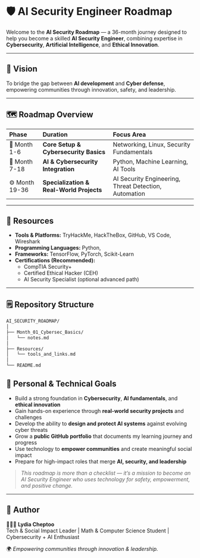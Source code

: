 # 🛡️ AI Security Engineer Roadmap  

Welcome to the **AI Security Roadmap** — a 36-month journey designed to help you become a skilled **AI Security Engineer**, combining expertise in **Cybersecurity**, **Artificial Intelligence**, and **Ethical Innovation**.  

---

## 🌱 Vision  
To bridge the gap between **AI development** and **Cyber defense**, empowering communities through innovation, safety, and leadership.  

---

## 🗺️ Roadmap Overview  

| Phase | Duration | Focus Area |
|:------|:----------|:------------|
| 🧩 Month 1-6 | **Core Setup & Cybersecurity Basics** | Networking, Linux, Security Fundamentals |
| 🧠 Month 7-18 | **AI & Cybersecurity Integration** | Python, Machine Learning, AI Tools |
| ⚙️ Month 19-36 | **Specialization & Real-World Projects** | AI Security Engineering, Threat Detection, Automation |

---

## 🧰 Resources  

- **Tools & Platforms:** TryHackMe, HackTheBox, GitHub, VS Code, Wireshark  
- **Programming Languages:** Python, 
- **Frameworks:** TensorFlow, PyTorch, Scikit-Learn  
- **Certifications (Recommended):**  
  - CompTIA Security+  
  - Certified Ethical Hacker (CEH)  
  - AI Security Specialist (optional advanced path)

---

## 🗒️ Repository Structure  

```bash
AI_SECURITY_ROADMAP/
│
├── Month_01_Cybersec_Basics/
│   └── notes.md
│
├── Resources/
│   └── tools_and_links.md
│
└── README.md
```

## 🎯 Personal & Technical Goals  

- Build a strong foundation in **Cybersecurity**, **AI fundamentals**, and **ethical innovation**  
- Gain hands-on experience through **real-world security projects** and challenges  
- Develop the ability to **design and protect AI systems** against evolving cyber threats  
- Grow a **public GitHub portfolio** that documents my learning journey and progress  
- Use technology to **empower communities** and create meaningful social impact  
- Prepare for high-impact roles that merge **AI, security, and leadership**  

> *This roadmap is more than a checklist — it’s a mission to become an AI Security Engineer who uses technology for safety, empowerment, and positive change.*  

---

## 💬 Author  

👩🏽‍💻 **Lydia Cheptoo**  
Tech & Social Impact Leader | Math & Computer Science Student | Cybersecurity + AI Enthusiast  

🌍 *Empowering communities through innovation & leadership.*  


